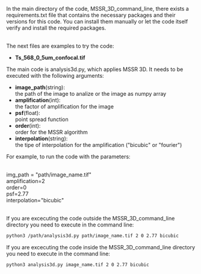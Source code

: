 <p>In the main directory of the code, MSSR_3D_command_line, there exists a requirements.txt file that contains the necessary packages and their versions for this code. You can install them manually or let the code itself verify and install the required packages.<br><br>

The next files are examples to try the code:</p>
  <ul>
  <li><b>Ts_568_0_5um_confocal.tif</b></li>
  </ul>
  <p>The main code is analysis3d.py, which applies MSSR 3D. It needs to be executed with the following arguments:</p>
  
  <ul>
  <li><b>image_path</b>(string):</li> the path of the image to analize or the image as numpy array
  <li><b>amplification</b>(int):</li> the factor of amplification for the image
  <li><b>psf</b>(float):</li> point spread function
  <li><b>order</b>(int):</li> order for the MSSR algorithm
  <li><b>interpolation</b>(string):</li> the tipe of interpolation for the amplification ("bicubic" or "fourier")
  </ul>

<p>For example, to run the code with the parameters:<br><br>

img_path = "path/image_name.tif"<br>
amplification=2<br>
order=0<br>
psf=2.77<br>
interpolation="bicubic"<br><br>

If you are excecuting the code outside the MSSR_3D_command_line  directory you need to execute in the command line:</p>

```bash
python3 /path/analysis3d.py path/image_name.tif 2 0 2.77 bicubic
```

If you are excecuting the code inside the MSSR_3D_command_line  directory you need to execute in the command line:

```bash
python3 analysis3d.py image_name.tif 2 0 2.77 bicubic 
